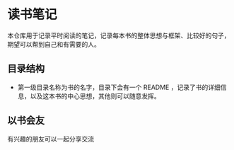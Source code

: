# 读书笔记

本仓库用于记录平时阅读的笔记，记录每本书的整体思想与框架、比较好的句子，期望可以帮到自己和有需要的人。

## 目录结构
- 第一级目录名称为书的名字，目录下会有一个 README ，记录了书的详细信息，以及这本书的中心思想，其他则可以随意发挥。


## 以书会友
有兴趣的朋友可以一起分享交流 


